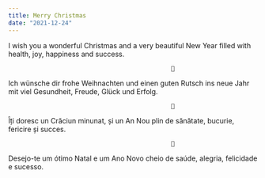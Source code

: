 ```yaml
---
title: Merry Christmas
date: "2021-12-24"
---
```


I wish you a wonderful Christmas and a very beautiful New Year filled with health, joy, happiness and success. 

                                                  🎄

Ich wünsche dir frohe Weihnachten und einen guten Rutsch ins neue Jahr mit viel Gesundheit, Freude, Glück und Erfolg. 

                                                  🎅

Îți doresc un Crăciun minunat, și un An Nou plin de sănătate, bucurie, fericire și succes. 

                                                  🎁

Desejo-te um ótimo Natal e um Ano Novo cheio de saúde, alegria, felicidade e sucesso.
